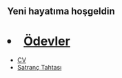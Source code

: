 ## Yeni hayatıma hoşgeldin ##

# <li><a href="odevler.html">Ödevler
   <ul>
	<li><a href="CV.html">CV
	<li><a href="Satranc.html">Satranç Tahtası
